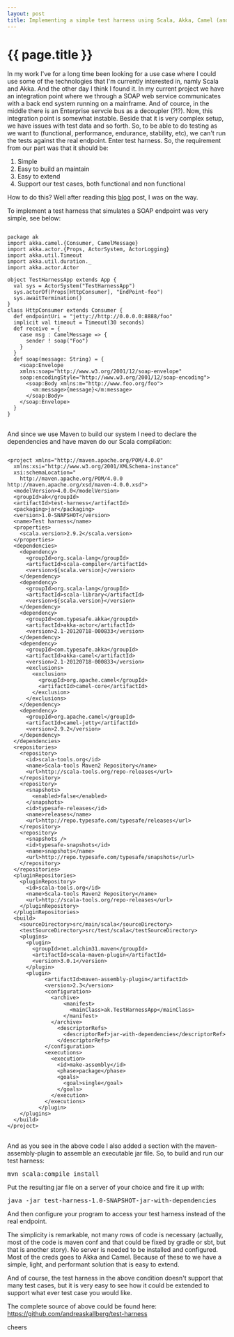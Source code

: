```yaml
---
layout: post
title: Implementing a simple test harness using Scala, Akka, Camel (and Maven)
---
```


{{ page.title }}
================
In my work I've for a long time been looking for a use case where I could use some of the technologies that I'm currently interested in, namly Scala and Akka. And the other day I think I found it. In my current project we have an integration point where we through a SOAP web service communicates with a back end system running on a mainframe. And of cource, in the middle there is an Enterprise servcie bus as a decoupler (?!?). Now, this integration point is somewhat instable. Beside that it is very complex setup, we have issues with test data and so forth. So, to be able to do testing as we want to (functional, performance, endurance, stability, etc), we can't run the tests against the real endpoint. Enter test harness.
So, the requirement from our part was that it should be:
<ol>
  <li>Simple</li>
  <li>Easy to build an maintain</li>
  <li>Easy to extend</li>
  <li>Support our test cases, both functional and non functional</li>
</ol>
How to do this? Well after reading this <a href="http://blog.scala4java.com/2012/04/akka-camel-21-consumerproducer-example.html">blog</a> post, I was on the way.

To implement a test harness that simulates a SOAP endpoint was very simple, see below:

<pre class="terminal">
<code>
package ak
import akka.camel.{Consumer, CamelMessage}
import akka.actor.{Props, ActorSystem, ActorLogging}
import akka.util.Timeout
import akka.util.duration._
import akka.actor.Actor

object TestHarnessApp extends App {
  val sys = ActorSystem(&quot;TestHarnessApp&quot;)
  sys.actorOf(Props[HttpConsumer], &quot;EndPoint-foo&quot;)
  sys.awaitTermination()
}
class HttpConsumer extends Consumer {
  def endpointUri = &quot;jetty://http://0.0.0.0:8888/foo&quot;
  implicit val timeout = Timeout(30 seconds)
  def receive = {
    case msg : CamelMessage =&gt; {
      sender ! soap(&quot;Foo&quot;)
    }
  }
  def soap(message: String) = {
    &lt;soap:Envelope 
    xmlns:soap=&quot;http://www.w3.org/2001/12/soap-envelope&quot; 
    soap:encodingStyle=&quot;http://www.w3.org/2001/12/soap-encoding&quot;&gt;
      &lt;soap:Body xmlns:m=&quot;http://www.foo.org/foo&quot;&gt;
        &lt;m:message&gt;{message}&lt;/m:message&gt;
      &lt;/soap:Body&gt;
    &lt;/soap:Envelope&gt;
  }
}
</code>
</pre>

And since we use Maven to build our system I need to declare the dependencies and have maven do our Scala compilation:
<pre class="terminal">
<code>
&lt;project xmlns=&quot;http://maven.apache.org/POM/4.0.0&quot; 
  xmlns:xsi=&quot;http://www.w3.org/2001/XMLSchema-instance&quot;
  xsi:schemaLocation=&quot;
    http://maven.apache.org/POM/4.0.0 http://maven.apache.org/xsd/maven-4.0.0.xsd&quot;&gt;
  &lt;modelVersion&gt;4.0.0&lt;/modelVersion&gt;
  &lt;groupId&gt;ak&lt;/groupId&gt;
  &lt;artifactId&gt;test-harness&lt;/artifactId&gt;
  &lt;packaging&gt;jar&lt;/packaging&gt;
  &lt;version&gt;1.0-SNAPSHOT&lt;/version&gt;
  &lt;name&gt;Test harness&lt;/name&gt;
  &lt;properties&gt;
    &lt;scala.version&gt;2.9.2&lt;/scala.version&gt;
  &lt;/properties&gt;
  &lt;dependencies&gt;
    &lt;dependency&gt;
      &lt;groupId&gt;org.scala-lang&lt;/groupId&gt;
      &lt;artifactId&gt;scala-compiler&lt;/artifactId&gt;
      &lt;version&gt;${scala.version}&lt;/version&gt;
    &lt;/dependency&gt;
    &lt;dependency&gt;
      &lt;groupId&gt;org.scala-lang&lt;/groupId&gt;
      &lt;artifactId&gt;scala-library&lt;/artifactId&gt;
      &lt;version&gt;${scala.version}&lt;/version&gt;
    &lt;/dependency&gt;
    &lt;dependency&gt;
      &lt;groupId&gt;com.typesafe.akka&lt;/groupId&gt;
      &lt;artifactId&gt;akka-actor&lt;/artifactId&gt;
      &lt;version&gt;2.1-20120718-000833&lt;/version&gt;
    &lt;/dependency&gt;
    &lt;dependency&gt;
      &lt;groupId&gt;com.typesafe.akka&lt;/groupId&gt;
      &lt;artifactId&gt;akka-camel&lt;/artifactId&gt;
      &lt;version&gt;2.1-20120718-000833&lt;/version&gt;
      &lt;exclusions&gt;
        &lt;exclusion&gt;
          &lt;groupId&gt;org.apache.camel&lt;/groupId&gt;
          &lt;artifactId&gt;camel-core&lt;/artifactId&gt;
        &lt;/exclusion&gt;
      &lt;/exclusions&gt;
    &lt;/dependency&gt;
    &lt;dependency&gt;
      &lt;groupId&gt;org.apache.camel&lt;/groupId&gt;
      &lt;artifactId&gt;camel-jetty&lt;/artifactId&gt;
      &lt;version&gt;2.9.2&lt;/version&gt;
    &lt;/dependency&gt;
  &lt;/dependencies&gt;
  &lt;repositories&gt;
    &lt;repository&gt;
      &lt;id&gt;scala-tools.org&lt;/id&gt;
      &lt;name&gt;Scala-tools Maven2 Repository&lt;/name&gt;
      &lt;url&gt;http://scala-tools.org/repo-releases&lt;/url&gt;
    &lt;/repository&gt;
    &lt;repository&gt;
      &lt;snapshots&gt;
        &lt;enabled&gt;false&lt;/enabled&gt;
      &lt;/snapshots&gt;
      &lt;id&gt;typesafe-releases&lt;/id&gt;
      &lt;name&gt;releases&lt;/name&gt;
      &lt;url&gt;http://repo.typesafe.com/typesafe/releases&lt;/url&gt;
    &lt;/repository&gt;
    &lt;repository&gt;
      &lt;snapshots /&gt;
      &lt;id&gt;typesafe-snapshots&lt;/id&gt;
      &lt;name&gt;snapshots&lt;/name&gt;
      &lt;url&gt;http://repo.typesafe.com/typesafe/snapshots&lt;/url&gt;
    &lt;/repository&gt;
  &lt;/repositories&gt;
  &lt;pluginRepositories&gt;
    &lt;pluginRepository&gt;
      &lt;id&gt;scala-tools.org&lt;/id&gt;
      &lt;name&gt;Scala-tools Maven2 Repository&lt;/name&gt;
      &lt;url&gt;http://scala-tools.org/repo-releases&lt;/url&gt;
    &lt;/pluginRepository&gt;
  &lt;/pluginRepositories&gt;
  &lt;build&gt;
    &lt;sourceDirectory&gt;src/main/scala&lt;/sourceDirectory&gt;
    &lt;testSourceDirectory&gt;src/test/scala&lt;/testSourceDirectory&gt;
    &lt;plugins&gt;
      &lt;plugin&gt;
        &lt;groupId&gt;net.alchim31.maven&lt;/groupId&gt;
        &lt;artifactId&gt;scala-maven-plugin&lt;/artifactId&gt;
        &lt;version&gt;3.0.1&lt;/version&gt;
      &lt;/plugin&gt;
      &lt;plugin&gt;
            &lt;artifactId&gt;maven-assembly-plugin&lt;/artifactId&gt;
            &lt;version&gt;2.3&lt;/version&gt;
            &lt;configuration&gt;
              &lt;archive&gt;
                  &lt;manifest&gt;
                    &lt;mainClass&gt;ak.TestHarnessApp&lt;/mainClass&gt;
                  &lt;/manifest&gt;
              &lt;/archive&gt;
                &lt;descriptorRefs&gt;
                  &lt;descriptorRef&gt;jar-with-dependencies&lt;/descriptorRef&gt;
                &lt;/descriptorRefs&gt;
            &lt;/configuration&gt;
            &lt;executions&gt;
              &lt;execution&gt;
                &lt;id&gt;make-assembly&lt;/id&gt;
                &lt;phase&gt;package&lt;/phase&gt;
                &lt;goals&gt;
                  &lt;goal&gt;single&lt;/goal&gt;
                &lt;/goals&gt;
              &lt;/execution&gt;
            &lt;/executions&gt;
          &lt;/plugin&gt;
    &lt;/plugins&gt;
  &lt;/build&gt;
&lt;/project&gt;
</code>
</pre>
And as you see in the above code I also added a section with the maven-assembly-plugin to assemble an executable jar file. 
So, to build and run our test harness:

<pre>
mvn scala:compile install
</pre>

Put the resulting jar file on a server of your choice and fire it up with:
<pre>java -jar test-harness-1.0-SNAPSHOT-jar-with-dependencies</pre>

And then configure your program to access your test harness instead of the real endpoint.

The simplicity is remarkable, not many rows of code is necessary (actually, most of the code is maven conf and that could be fixed by gradle or sbt, but that is another story). No server is needed to be installed and configured. Most of the creds goes to Akka and Camel. Because of these to we have a simple, light, and performant solution that is easy to extend.

And of course, the test harness in the above condition doesn't support that many test cases, but it is very easy to see how it could be extended to support what ever test case you would like.

The complete source of above could be found here:
<a href="https://github.com/andreaskallberg/test-harness">https://github.com/andreaskallberg/test-harness</a>

cheers 